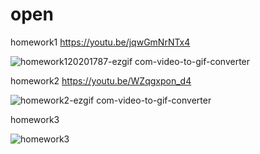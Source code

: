 # open

homework1 
https://youtu.be/jqwGmNrNTx4

![homework120201787-ezgif com-video-to-gif-converter](https://github.com/user-attachments/assets/57cb1a12-eac3-41c9-8c48-957990327eb0)



homework2 
https://youtu.be/WZqgxpon_d4

![homework2-ezgif com-video-to-gif-converter](https://github.com/user-attachments/assets/85597622-fa9e-496b-b1cf-e706641a908e)

homework3

![homework3](https://github.com/user-attachments/assets/9627b4d5-e633-408d-abad-ab382b75dcd9)
